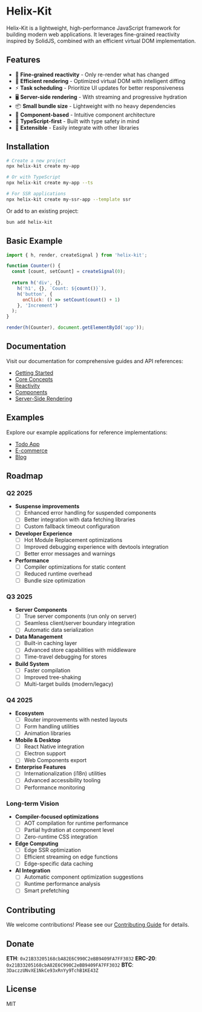 # Helix-Kit

Helix-Kit is a lightweight, high-performance JavaScript framework for building modern web applications. It leverages fine-grained reactivity inspired by SolidJS, combined with an efficient virtual DOM implementation.

## Features

- 🚀 **Fine-grained reactivity** - Only re-render what has changed
- 🔄 **Efficient rendering** - Optimized virtual DOM with intelligent diffing
- ⚡ **Task scheduling** - Prioritize UI updates for better responsiveness
- 🖥️ **Server-side rendering** - With streaming and progressive hydration
- 📦 **Small bundle size** - Lightweight with no heavy dependencies
- 🧩 **Component-based** - Intuitive component architecture
- 💪 **TypeScript-first** - Built with type safety in mind
- 🔌 **Extensible** - Easily integrate with other libraries

## Installation

```bash
# Create a new project
npx helix-kit create my-app

# Or with TypeScript
npx helix-kit create my-app --ts

# For SSR applications
npx helix-kit create my-ssr-app --template ssr
```

Or add to an existing project:

```bash
bun add helix-kit
```

## Basic Example

```jsx
import { h, render, createSignal } from 'helix-kit';

function Counter() {
  const [count, setCount] = createSignal(0);
  
  return h('div', {},
    h('h1', {}, `Count: ${count()}`),
    h('button', { 
      onClick: () => setCount(count() + 1) 
    }, 'Increment')
  );
}

render(h(Counter), document.getElementById('app'));
```

## Documentation

Visit our documentation for comprehensive guides and API references:

- [Getting Started](./docs/getting-started.md)
- [Core Concepts](./docs/core-concepts.md)
- [Reactivity](./docs/reactivity.md)
- [Components](./docs/components.md)
- [Server-Side Rendering](./docs/ssr.md)

## Examples

Explore our example applications for reference implementations:

- [Todo App](./examples/todo-app)
- [E-commerce](./examples/e-commerce)
- [Blog](./examples/blog)

## Roadmap

### Q2 2025

- **Suspense improvements**
  - [ ] Enhanced error handling for suspended components
  - [ ] Better integration with data fetching libraries
  - [ ] Custom fallback timeout configuration

- **Developer Experience**
  - [ ] Hot Module Replacement optimizations
  - [ ] Improved debugging experience with devtools integration
  - [ ] Better error messages and warnings
  
- **Performance**
  - [ ] Compiler optimizations for static content
  - [ ] Reduced runtime overhead
  - [ ] Bundle size optimization

### Q3 2025

- **Server Components**
  - [ ] True server components (run only on server)
  - [ ] Seamless client/server boundary integration
  - [ ] Automatic data serialization
  
- **Data Management**
  - [ ] Built-in caching layer
  - [ ] Advanced store capabilities with middleware
  - [ ] Time-travel debugging for stores
  
- **Build System**
  - [ ] Faster compilation
  - [ ] Improved tree-shaking
  - [ ] Multi-target builds (modern/legacy)

### Q4 2025

- **Ecosystem**
  - [ ] Router improvements with nested layouts
  - [ ] Form handling utilities
  - [ ] Animation libraries
  
- **Mobile & Desktop**
  - [ ] React Native integration
  - [ ] Electron support
  - [ ] Web Components export
  
- **Enterprise Features**
  - [ ] Internationalization (i18n) utilities
  - [ ] Advanced accessibility tooling
  - [ ] Performance monitoring

### Long-term Vision

- **Compiler-focused optimizations**
  - [ ] AOT compilation for runtime performance
  - [ ] Partial hydration at component level
  - [ ] Zero-runtime CSS integration
  
- **Edge Computing**
  - [ ] Edge SSR optimization
  - [ ] Efficient streaming on edge functions
  - [ ] Edge-specific data caching

- **AI Integration**
  - [ ] Automatic component optimization suggestions
  - [ ] Runtime performance analysis
  - [ ] Smart prefetching
  
## Contributing

We welcome contributions! Please see our [Contributing Guide](https://github.com/helixkit/helixkit/blob/main/CONTRIBUTING.md) for details.

## Donate

**ETH**:    `0x21B33205168cbA82E6C990C2eBB9409FA7FF3032`
**ERC-20**: `0x21B33205168cbA82E6C990C2eBB9409FA7FF3032`
**BTC**:    `3DaczzUNvXE1NkCe93xRnYy9TchB1KE43Z`

## License

MIT
